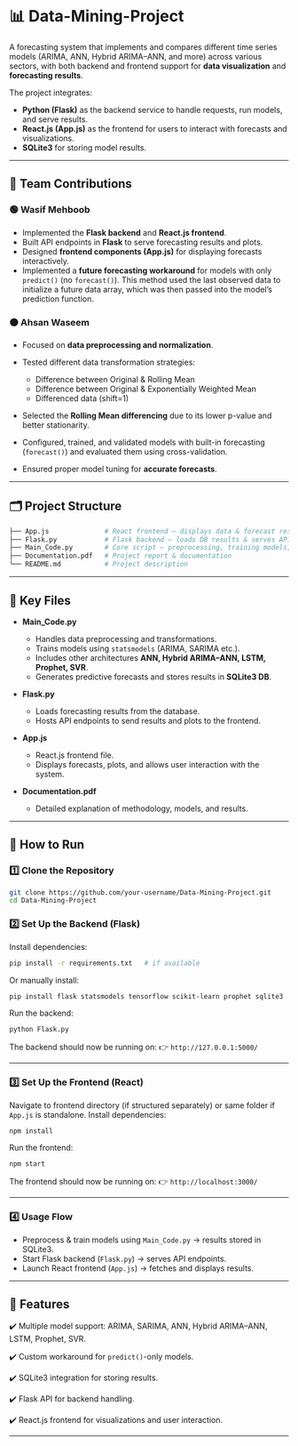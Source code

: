 # 📊 Data-Mining-Project

A forecasting system that implements and compares different time series models (ARIMA, ANN, Hybrid ARIMA–ANN, and more) across various sectors, with both backend and frontend support for **data visualization** and **forecasting results**.

The project integrates:

* **Python (Flask)** as the backend service to handle requests, run models, and serve results.
* **React.js (App.js)** as the frontend for users to interact with forecasts and visualizations.
* **SQLite3** for storing model results.

---

## 👥 Team Contributions

### 🟢 Wasif Mehboob

* Implemented the **Flask backend** and **React.js frontend**.
* Built API endpoints in **Flask** to serve forecasting results and plots.
* Designed **frontend components (App.js)** for displaying forecasts interactively.
* Implemented a **future forecasting workaround** for models with only `predict()` (no `forecast()`). This method used the last observed data to initialize a future data array, which was then passed into the model’s prediction function.

### 🟠 Ahsan Waseem

* Focused on **data preprocessing and normalization**.
* Tested different data transformation strategies:

  * Difference between Original & Rolling Mean
  * Difference between Original & Exponentially Weighted Mean
  * Differenced data (shift=1)
* Selected the **Rolling Mean differencing** due to its lower p-value and better stationarity.
* Configured, trained, and validated models with built-in forecasting (`forecast()`) and evaluated them using cross-validation.
* Ensured proper model tuning for **accurate forecasts**.

---

## 🗂 Project Structure

```bash
├── App.js              # React frontend – displays data & forecast results
├── Flask.py            # Flask backend – loads DB results & serves APIs
├── Main_Code.py        # Core script – preprocessing, training models, forecasting
├── Documentation.pdf   # Project report & documentation
└── README.md           # Project description
```

---

## 🔑 Key Files

* **Main_Code.py**

  * Handles data preprocessing and transformations.
  * Trains models using `statsmodels` (ARIMA, SARIMA etc.).
  * Includes other architectures **ANN, Hybrid ARIMA–ANN, LSTM, Prophet, SVR**.
  * Generates predictive forecasts and stores results in **SQLite3 DB**.

* **Flask.py**

  * Loads forecasting results from the database.
  * Hosts API endpoints to send results and plots to the frontend.

* **App.js**

  * React.js frontend file.
  * Displays forecasts, plots, and allows user interaction with the system.

* **Documentation.pdf**

  * Detailed explanation of methodology, models, and results.

---

## 🚀 How to Run

### 1️⃣ Clone the Repository

```bash
git clone https://github.com/your-username/Data-Mining-Project.git
cd Data-Mining-Project
```

### 2️⃣ Set Up the Backend (Flask)

Install dependencies:

```bash
pip install -r requirements.txt   # if available
```

Or manually install:

```bash
pip install flask statsmodels tensorflow scikit-learn prophet sqlite3
```

Run the backend:

```bash
python Flask.py
```

The backend should now be running on:
👉 `http://127.0.0.1:5000/`

---

### 3️⃣ Set Up the Frontend (React)

Navigate to frontend directory (if structured separately) or same folder if `App.js` is standalone.
Install dependencies:

```bash
npm install
```

Run the frontend:

```bash
npm start
```

The frontend should now be running on:
👉 `http://localhost:3000/`

---

### 4️⃣ Usage Flow

* Preprocess & train models using `Main_Code.py` → results stored in SQLite3.
* Start Flask backend (`Flask.py`) → serves API endpoints.
* Launch React frontend (`App.js`) → fetches and displays results.

---

## 📌 Features

✔️ Multiple model support: ARIMA, SARIMA, ANN, Hybrid ARIMA–ANN, LSTM, Prophet, SVR.

✔️ Custom workaround for `predict()`-only models.

✔️ SQLite3 integration for storing results.

✔️ Flask API for backend handling.

✔️ React.js frontend for visualizations and user interaction.

---
